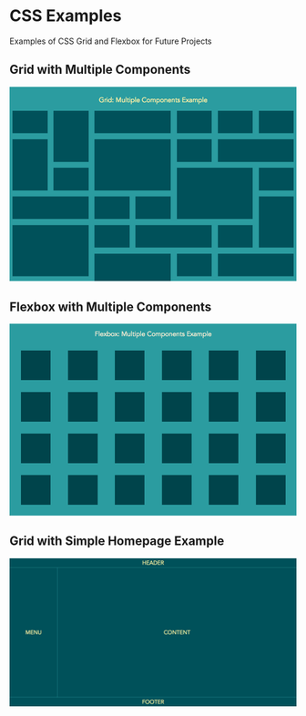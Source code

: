 # CSS Examples
Examples of CSS Grid and Flexbox for Future Projects

## Grid with Multiple Components
![grid](grid-multiple.png)

## Flexbox with Multiple Components
![flexbox](flexbox-multiple.png)

## Grid with Simple Homepage Example
![homepage example](grid-homepage.png)
